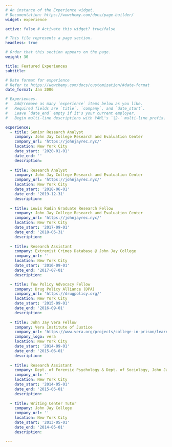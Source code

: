 ```yaml
---
# An instance of the Experience widget.
# Documentation: https://wowchemy.com/docs/page-builder/
widget: experience

active: false # Activate this widget? true/false

# This file represents a page section.
headless: true

# Order that this section appears on the page.
weight: 30

title: Featured Experiences
subtitle: 

# Date format for experience
# Refer to https://wowchemy.com/docs/customization/#date-format
date_format: Jan 2006

# Experiences.
#   Add/remove as many `experience` items below as you like.
#   Required fields are `title`, `company`, and `date_start`.
#   Leave `date_end` empty if it's your current employer.
#   Begin multi-line descriptions with YAML's `|2-` multi-line prefix.

experience:
  - title: Senior Research Analyst 
    company: John Jay College Research and Evaluation Center
    company_url: 'https://johnjayrec.nyc/'
    location: New York City 
    date_start: '2020-01-01'
    date_end: ''
    description: 
        
  - title: Research Analyst
    company: John Jay College Research and Evaluation Center
    company_url: 'https://johnjayrec.nyc/'
    location: New York City
    date_start: '2018-06-01'
    date_end: '2019-12-31'
    description: 
    
  - title: Lewis Rudin Graduate Research Fellow
    company: John Jay College Research and Evaluation Center
    company_url: 'https://johnjayrec.nyc/'
    location: New York City
    date_start: '2017-09-01'
    date_end: '2018-05-31'
    description: 
    
  - title: Research Assistant 
    company: Extremist Crimes Database @ John Jay College    
    company_url: ''
    location: New York City
    date_start: '2016-09-01'
    date_end: '2017-07-01'
    description:

  - title: Tow Policy Advocacy Fellow
    company: Drug Policy Alliance (DPA)
    company_url: 'https://drugpolicy.org/'
    location: New York City
    date_start: '2015-09-01'
    date_end: '2016-09-01'
    description:
    
  - title: John Jay Vera Fellow
    company: Vera Institute of Justice 
    company_url: 'https://www.vera.org/projects/college-in-prison/learn-more'
    company_logo: vera
    location: New York City
    date_start: '2014-09-01'
    date_end: '2015-06-01'
    description: 
    
  - title: Research Assistant 
    company: Dept. of Forensic Psychology & Dept. of Sociology, John Jay College   
    company_url: ''
    location: New York City
    date_start: '2014-05-01'
    date_end: '2015-05-01'
    description: 
    
  - title: Writing Center Tutor
    company: John Jay College 
    company_url: ''
    location: New York City
    date_start: '2013-05-01'
    date_end: '2014-05-01'
    description: 

---
```

